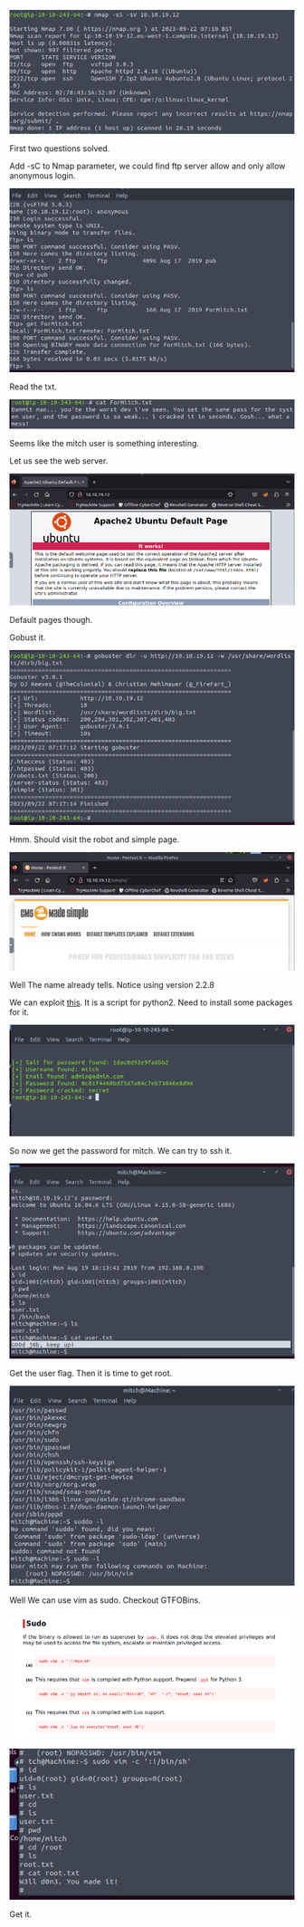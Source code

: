 ![image-20230922141051143](.\assets\image-20230922141051143.png)

First two questions solved.



Add -sC to Nmap parameter, we could find ftp server allow and only allow anonymous login.



![image-20230922141305548](.\assets\image-20230922141305548.png)

Read the txt.



![image-20230922141335786](.\assets\image-20230922141335786.png)

Seems like the mitch user is something interesting.



Let us see the web server.



![image-20230922141551616](.\assets\image-20230922141551616.png)

Default pages though. 



Gobust it.

![image-20230922141729767](.\assets\image-20230922141729767.png)

Hmm. Should visit the robot and simple page.



![image-20230922142117407](.\assets\image-20230922142117407.png)

Well The name already tells. Notice using version 2.2.8



We can exploit [this](https://www.exploit-db.com/exploits/46635). It is a script for python2. Need to install some packages for it.



![image-20230922143550196](.\assets\image-20230922143550196.png)

So now we get the password for mitch. We can try to ssh it.



![image-20230922143756397](.\assets\image-20230922143756397.png)

Get the user flag. Then it is time to get root.



![image-20230922143952096](.\assets\image-20230922143952096.png)

Well We can use vim as sudo. Checkout GTFOBins.



![image-20230922144057916](.\assets\image-20230922144057916.png)



![image-20230922144210202](.\assets\image-20230922144210202.png)

Get it.